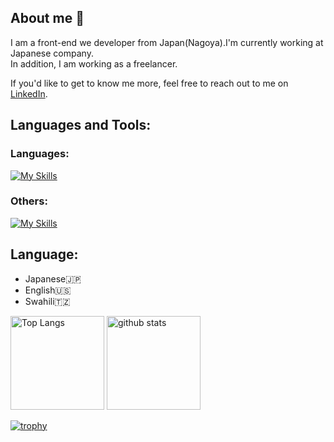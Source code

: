 ## About me 👋
I am a front-end we developer from Japan(Nagoya).I'm currently working at Japanese company.  
In addition, I am working as a freelancer.

If you'd like to get to know me more, feel free to reach out to me on [LinkedIn](https://www.linkedin.com/in/takahiro-okada-76b998287/).

## Languages and Tools:
### Languages:
[![My Skills](https://skillicons.dev/icons?i=html,css,js,scss,tailwind,nextjs,react)](https://skillicons.dev)

### Others:
[![My Skills](https://skillicons.dev/icons?i=figma,github,git,pnpm,npm,wordpress,webpack,vscode,netlify,mysql,mongodb,docker)](https://skillicons.dev)

## Language:
- Japanese🇯🇵
- English🇺🇸
- Swahili🇹🇿


<p align="left"> 
  <img alt="Top Langs" height="150px" src="https://github-readme-stats.vercel.app/api/top-langs/?username=takahiro-okada&layout=compact&count_private=true&show_icons=true&theme=onedark" />
  <img alt="github stats" height="150px" src="https://github-readme-stats.vercel.app/api?username=takahiro-okada&count_private=true&show_icons=true&show_icons=true&theme=onedark" />
</p>

[![trophy](https://github-profile-trophy.vercel.app/?username=takahiro-okada&theme=onedark&column=7
)](https://github.com/ryo-ma/github-profile-trophy)


<!--
**takahiro-okada/takahiro-okada** is a ✨ _special_ ✨ repository because its `README.md` (this file) appears on your GitHub profile.

Here are some ideas to get you started:

- 🔭 I’m currently working on ...
- 🌱 I’m currently learning ...
- 👯 I’m looking to collaborate on ...
- 🤔 I’m looking for help with ...
- 💬 Ask me about ...
- 📫 How to reach me: ...
- 😄 Pronouns: ...
- ⚡ Fun fact: ...
-->

